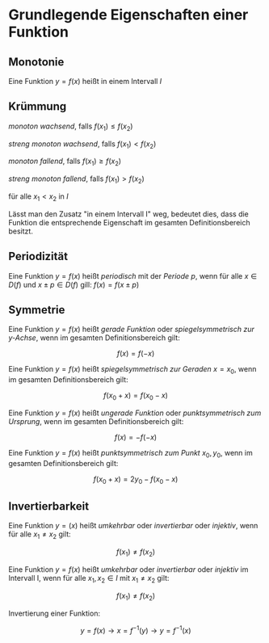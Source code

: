 # Grundlegende Eigenschaften einer Funktion

## Monotonie

Eine Funktion $y=f(x)$ heißt in einem Intervall $I$

## Krümmung

*monoton wachsend*, falls $f(x_1) \leq f(x_2)$

*streng monoton wachsend*, falls $f(x_1) < f(x_2)$

*monoton fallend*, falls $f(x_1) \geq f(x_2)$

*streng monoton fallend*, falls $f(x_1) > f(x_2)$

für alle $x_1 < x_2$ in $I$

Lässt man den Zusatz "in einem Intervall I" weg, bedeutet dies, dass die Funktion die entsprechende Eigenschaft im gesamten Definitionsbereich besitzt.

## Periodizität

Eine Funktion $y=f(x)$ heißt *periodisch* mit der *Periode p*, wenn für alle $x \in D(f)$ und $x \pm p \in D(f)$ gill: $f(x) = f(x \pm p)$

## Symmetrie

Eine Funktion $y = f(x)$ heißt *gerade Funktion* oder *spiegelsymmetrisch zur y-Achse*, wenn im gesamten Definitionsbereich gilt:

$$f(x) = f(-x)$$

Eine Funktion $y=f(x)$ heißt *spiegelsymmetrisch zur Geraden* $x=x_0$, wenn im gesamten Definitionsbereich gilt:

$$f(x_0+x) = f(x_0 - x)$$

Eine Funktion $y = f(x)$ heißt *ungerade Funktion* oder *punktsymmetrisch zum Ursprung*, wenn im gesamten Definitionsbereich gilt:

$$f(x) = -f(-x)$$

Eine Funktion $y=f(x)$ heißt *punktsymmetrisch zum Punkt* $x_0, y_0$, wenn im gesamten Definitionsbereich gilt:

$$f(x_0+x) = 2y_0 - f(x_0 -x)$$

## Invertierbarkeit

Eine Funktion $y=(x)$ heißt *umkehrbar* oder *invertierbar* oder *injektiv*, wenn für alle $x_1 \neq x_2$ gilt:

$$f(x_1) \neq f(x_2)$$

Eine Funktion $y=f(x)$ heißt *umkehrbar* oder *invertierbar* oder *injektiv* im Intervall I, wenn für alle $x_1, x_2 \in I$ mit $x_1 \neq x_2$ gilt:

$$f(x_1) \neq f(x_2)$$

Invertierung einer Funktion:

$$ y=f(x) \rightarrow x=f^{-1}(y) \rightarrow y=f^{-1}(x)$$
